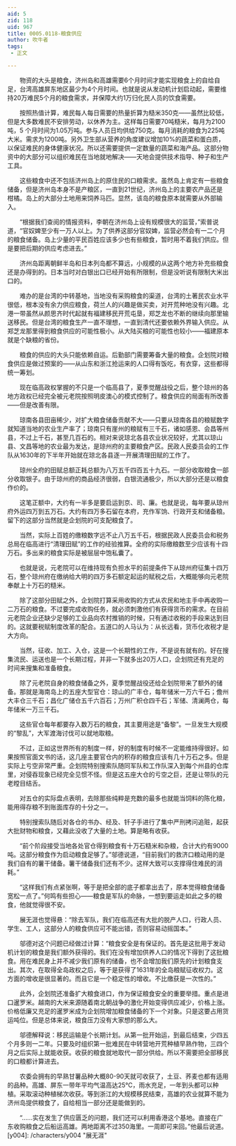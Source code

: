 ```yaml
---
aid: 5
zid: 118
uid: 967
title: 0005.0118-粮食供应
author: 吹牛者
tags: 
 - 正文

---
```




　　物资的大头是粮食，济州岛和高雄需要6个月时间才能实现粮食上的自给自足，台湾高雄屏东地区最少为4个月时间。也就是说从发动机计划启动起，需要维持20万难民5个月的粮食需求，并保障大约1万归化民人员的饮食需要。

　　按照热值计算，难民每人每日需要的热量折算为糙米350克——虽然比较低，但是大多数难民不安排劳动，以休养为主。这样每日需要70吨糙米，每月为2100吨，5 个月时间为1.05万吨。参与人员日均供给750克。每月消耗的粮食为225吨大米。需求为1200吨。另外卫生部从营养的角度建议增加10%的蔬菜和蛋白质，以保证难民的身体健康状况。所以还需要提供一定数量的蔬菜和海产品。这部分物资中的大部分可以组织难民在当地就地解决——天地会提供技术指导、种子和生产工具。

　　这些粮食中还不包括济州岛上的原住民的口粮需求。虽然岛上肯定有一些粮食储备，但是济州岛本身不是产粮区，一直到21世纪，济州岛上的主要农产品还是柑橘。岛上的大部分土地用来饲养马匹。显然，该岛的粮食原本就需要从外部输入。

　　“根据我们查阅的情报资料，李朝在济州岛上设有规模很大的监营，”索普说道，“官奴婢至少有一万人以上。为了供养这部分官奴婢，监营必然会有一二个月的粮食储备。岛上少量的平民百姓应该多少也有些粮食，暂时用不着我们供应。但是要把后期的供应考虑进去。”

　　济州岛距离朝鲜半岛和日本列岛都不算远，小规模的从这两个地方补充些粮食还是办得到的。日本当时对白银出口已经开始有所限制，但是没听说有限制大米出口的。

　　难办的是台湾的中转基地，当地没有采购粮食的渠道，台湾的土著民农业水平很低，根本没有余力供应粮食，荷兰人的兴趣是做买卖，对开荒种地没有兴趣。北港一带虽然从颜思齐时代起就有福建移民开荒屯垦，郑芝龙也不断的继续向那里输送移民。但是台湾的粮食生产一直不理想，一直到清代还要依赖外界输入供应。从郑芝龙那里得到粮食供应的可能性极小。从大陆买粮的可能性也较小——福建原本就是个缺粮的省份。

　　粮食的供应的大头只能依赖自运。后勤部门需要筹备大量的粮食。企划院对粮食供应是做过预案的——从山东和浙江抢运来的人口得有饭吃，有衣穿，这些都得统一筹划。

　　现在临高政权掌握的不只是一个临高县了，夏季觉醒战役之后，整个琼州的各地方政权已经完全被元老院按照明皮澳心的模式控制了。粮食供应的局面有所改善——但是改善有限。

　　琼南各县田亩稀少，对扩大粮食储备贡献不大——只要从琼南各县的粮赋数字就知道当地的农业生产率了；琼南只有崖州的粮赋有三千石，诸如感恩、会昌等州县，不过上千石，甚至几百石的。相对来说琼北各县农业状况较好，尤其以琼山县、文昌等地的农业最为发达，是琼州府的主要粮食产区。民政人民委员会的工作队从1630年的下半年开始就在琼北各县逐一开展清理田赋的工作了。

　　琼州全府的田赋总额正耗总额为八万五千四百五十九石。一部分收取粮食一部分收取银子。由于琼州府的商品经济很弱，白银流通极少，所以大部分还是以粮食作价的。

　　这笔正额中，大约有一半多是要启运到京、司、廉。也就是说，每年要从琼州府外运四万到五万石。大约有四万多石留在本府，充作军饷、行政开支和储备粮。留下的这部分当然就是企划院的可支配粮食了。

　　当然，实际上百姓的缴粮数字远不止八万五千石，根据民政人民委员会和税务总局在临高进行“清理田赋”的工作的经验推算。全府的实际缴粮数至少应该有十四万石。多出来的粮食实际是被层层中饱私囊了。

　　也就是说，元老院可以在维持现有负担水平的前提条件下从琼州府征集十四万石，整个琼州府在缴纳给大明的四万多石额定起运的赋税之后，大概能够向元老院奉献上十万石的糙米。

　　除了这部分田赋之外，企划院打算采用收购的方式从农民和地主手中再收购一二万石的粮食。不过要完成收购任务，就必须刺激他们有获得货币的需求。在目前元老院企业还缺少足够的工业品向农村推销的时候，只有通过收税的手段来达到目的。这就要税赋制度改革的配合。五道口的人马认为：从长远看，货币化收税才是大方向。

　　当然，征收、加工、入仓，这是一个长期性的工作，不是说有就有的。好在搜集流民、运送也是一个长期过程，并非一下就多出20万人口，企划院还有充足的时间来搜集和准备粮食。

　　除了元老院自身的粮食储备之外，夏季觉醒战役还给企划院带来了额外的储备。那就是海南岛上的五座大型官仓：琼山的广丰仓，每年储米一万六千石；儋州大丰仓三千石；昌化广储仓五千六百石；万州广积仓四千石；军储、清澜两仓，每年储米一万三千石。

　　这些官仓每年都要存入数万石的粮食，其主要用途是“备黎”。一旦发生大规模的“黎乱”，大军渡海讨伐可以就地取粮。

　　不过，正如这世界所有的制度一样，好的制度有时候不一定能维持得很好。如果按照官面文书的话，这几座主要官仓内的积存的粮食应该有几十万石之多。但是实际上亏空非常严重。企划院特别搜索队随同军队和工作队深入到每个州县的仓库里，对侵吞现象已经完全见惯不怪。但是这五座大仓的亏空之巨，还是让带队的元老瞠目结舌。

　　对五仓的实际盘点表明，去除那些纯粹是充数的最多也就能当饲料的陈化粮，能用得存粮不到账面库存的十分之一。

　　特别搜索队随后对各仓的书办、经及、钎子手进行了集中严刑拷问追赃，起获大批财物和粮食，又藉此没收了大量的土地。算是略有收获。

　　“前个阶段接受当地各处官仓得到粮食有十万石糙米和杂粮，合计大约有9000吨。这部分粮食作为启动粮食足够了。”邬德说道，“目前我们的救济口粮动用的是我们自有的薯干储备。薯干储备我们还有不少。这样大致可以支撑得住难民的消耗。”

　　“这样我们有点紧张啊，等于是把全部的底子都拿出去了，原本觉得粮食储备宽松一点了。”何鸣有些担心——粮食是军队的命脉，一想到要运走如此之多的粮食，他就觉得很不安。

　　展无涯也觉得悬：“除去军队，我们在临高还有大批的脱产人口，行政人员、学生、工人，这部分人的粮食供应可不能出错，否则容易动摇国本。”

　　邬德对这个问题已经做过计算：“粮食安全是有保证的。首先是这批用于发动机计划的粮食是我们额外获得的。我们在没有增加供养人口的情况下得到了这批粮食。用在难民身上并不减少我们原有的储备，也不会增加我们原先的计划粮食支出。其次，在取得全岛政权之后，等于是获得了1631年的全岛粮赋征收权力。这方面的增收是很显著的。而且它是一个稳定性的增收。不比缴获是一次性的。”

　　此外，企划院还准备扩大粮食进口，作为保证粮食安全的重要举措。重点是进口暹罗米。越南的大米来源随着南北朝战争的激化开始变得供应减少，价格上涨。价格低廉又充足的暹罗米成为企划院增加粮食储备的下一个对象。只是这要占用货运吨位。但是总体来说，粮食压力没有大家想的那么大。

　　邬德解释说：移民运输是个长期计划。从第一批开始运，到最后结束，少四五个月多则一二年。只要及时组织第一批难民在中转营地开荒种植早熟作物，三四个月之后实际上就能收获。收获的粮食就地取代一部分供给。所以不需要把全部移民的口粮都计算进去。

　　农委会拥有的早熟甘薯品种大概80-90天就可收获了，土豆、荞麦也都有适用的品种。高雄、屏东一带年平均气温高达25℃，雨水充足，一年到头都可以种植。采取滚动种植梯次收获。等到浙江的大规模移民结束，高雄的农业就算不能为济州岛提供粮食了，自给相当一部分还是能做到的。

　　“……实在发生了供应匮乏的问题，我们还可以利用香港这个基地。直接在广东收购粮食之后船运高雄。两地距离不过350海里。一周即可来回。”他最后说道。
[y004]: /characters/y004 "展无涯"


